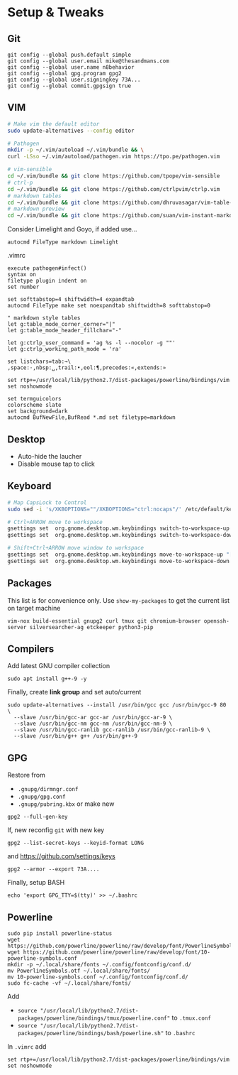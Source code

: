 # Setup & Tweaks

## Git
```
git config --global push.default simple
git config --global user.email mike@thesandmans.com
git config --global user.name n8behavior
git config --global gpg.program gpg2
git config --global user.signingkey 73A...
git config --global commit.gpgsign true
```

## VIM
```sh
# Make vim the default editor
sudo update-alternatives --config editor

# Pathogen
mkdir -p ~/.vim/autoload ~/.vim/bundle && \
curl -LSso ~/.vim/autoload/pathogen.vim https://tpo.pe/pathogen.vim

# vim-sensible
cd ~/.vim/bundle && git clone https://github.com/tpope/vim-sensible
# ctrl-p
cd ~/.vim/bundle && git clone https://github.com/ctrlpvim/ctrlp.vim
# markdown tables
cd ~/.vim/bundle && git clone https://github.com/dhruvasagar/vim-table-mode
# markdown preview
cd ~/.vim/bundle && git clone https://github.com/suan/vim-instant-markdown
```
Consider Limelight and Goyo, if added use...
```vimscript
autocmd FileType markdown Limelight
```

.vimrc
```
execute pathogen#infect()
syntax on
filetype plugin indent on
set number

set softtabstop=4 shiftwidth=4 expandtab
autocmd FileType make set noexpandtab shiftwidth=8 softtabstop=0

" markdown style tables
let g:table_mode_corner_corner="|"
let g:table_mode_header_fillchar="-"

let g:ctrlp_user_command = 'ag %s -l --nocolor -g ""'
let g:ctrlp_working_path_mode = 'ra'

set listchars=tab:→\ ,space:·,nbsp:␣,trail:•,eol:¶,precedes:«,extends:»

set rtp+=/usr/local/lib/python2.7/dist-packages/powerline/bindings/vim
set noshowmode

set termguicolors
colorscheme slate
set background=dark
autocmd BufNewFile,BufRead *.md set filetype=markdown
```

## Desktop
- Auto-hide the laucher
- Disable mouse tap to click

## Keyboard

```sh
# Map CapsLock to Control
sudo sed -i 's/XKBOPTIONS=""/XKBOPTIONS="ctrl:nocaps"/' /etc/default/keyboard

# Ctrl+ARROW move to workspace
gsettings set  org.gnome.desktop.wm.keybindings switch-to-workspace-up "['<Control>Up']"
gsettings set  org.gnome.desktop.wm.keybindings switch-to-workspace-down "['<Control>Down']"

# Shift+Ctrl+ARROW move window to workspace
gsettings set  org.gnome.desktop.wm.keybindings move-to-workspace-up "['<Control><shift>Up']"
gsettings set  org.gnome.desktop.wm.keybindings move-to-workspace-down "['<Control><shift>Down']"
```

## Packages

This list is for convenience only.  Use `show-my-packages` to get the current list on target machine

```
vim-nox build-essential gnupg2 curl tmux git chromium-browser openssh-server silversearcher-ag etckeeper python3-pip
```

## Compilers

Add latest GNU compiler collection
```
sudo apt install g++-9 -y
```
Finally, create **link group** and set auto/current
```
sudo update-alternatives --install /usr/bin/gcc gcc /usr/bin/gcc-9 80 \
  --slave /usr/bin/gcc-ar gcc-ar /usr/bin/gcc-ar-9 \
  --slave /usr/bin/gcc-nm gcc-nm /usr/bin/gcc-nm-9 \
  --slave /usr/bin/gcc-ranlib gcc-ranlib /usr/bin/gcc-ranlib-9 \
  --slave /usr/bin/g++ g++ /usr/bin/g++-9
```

## GPG
Restore from
- `.gnupg/dirmngr.conf`
- `.gnupg/gpg.conf`
- `.gnupg/pubring.kbx`
or make new
```
gpg2 --full-gen-key
```
If, new reconfig `git` with new key
```
gpg2 --list-secret-keys --keyid-format LONG
```
and https://github.com/settings/keys
```
gpg2 --armor --export 73A....
```
Finally, setup BASH
```
echo 'export GPG_TTY=$(tty)' >> ~/.bashrc
```
## Powerline

```
sudo pip install powerline-status
wget https://github.com/powerline/powerline/raw/develop/font/PowerlineSymbols.otf
wget https://github.com/powerline/powerline/raw/develop/font/10-powerline-symbols.conf
mkdir -p ~/.local/share/fonts ~/.config/fontconfig/conf.d/
mv PowerlineSymbols.otf ~/.local/share/fonts/
mv 10-powerline-symbols.conf ~/.config/fontconfig/conf.d/
sudo fc-cache -vf ~/.local/share/fonts/
```
Add 
- `source "/usr/local/lib/python2.7/dist-packages/powerline/bindings/tmux/powerline.conf"` to `.tmux.conf`
- `source "/usr/local/lib/python2.7/dist-packages/powerline/bindings/bash/powerline.sh"` to `.bashrc`

In `.vimrc` add
```
set rtp+=/usr/local/lib/python2.7/dist-packages/powerline/bindings/vim
set noshowmode
```
